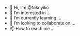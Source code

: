 - 👋 Hi, I’m @Nikoyiko
- 👀 I’m interested in ...
- 🌱 I’m currently learning ...
- 💞️ I’m looking to collaborate on ...
- 📫 How to reach me ...

<!---
Nikoyiko/Nikoyiko is a ✨ special ✨ repository because its `README.md` (this file) appears on your GitHub profile.
You can click the Preview link to take a look at your changes.
--->
